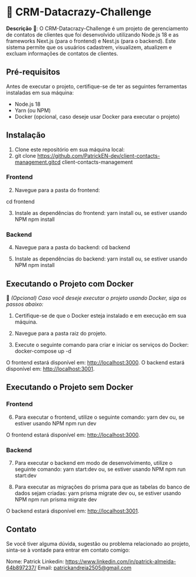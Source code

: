 # 💼 CRM-Datacrazy-Challenge

**Descrição** 📝:
O CRM-Datacrazy-Challenge é um projeto de gerenciamento de contatos de clientes que foi desenvolvido utilizando Node.js 18 e as frameworks Next.js (para o frontend) e Nest.js (para o backend). Este sistema permite que os usuários cadastrem, visualizem, atualizem e excluam informações de contatos de clientes.

## Pré-requisitos

Antes de executar o projeto, certifique-se de ter as seguintes ferramentas instaladas em sua máquina:

- Node.js 18
- Yarn (ou NPM)
- Docker (opcional, caso deseje usar Docker para executar o projeto)

## Instalação

1. Clone este repositório em sua máquina local:
2. git clone https://github.com/PatrickEN-dev/client-contacts-management.gitcd client-contacts-management

### Frontend

2. Navegue para a pasta do frontend:

cd frontend

3. Instale as dependências do frontend:
   yarn install
   ou, se estiver usando NPM
   npm install

### Backend

4. Navegue para a pasta do backend:
   cd backend

5. Instale as dependências do backend:
   yarn install
   ou, se estiver usando NPM
   npm install

## Executando o Projeto com Docker

🐳 _(Opcional) Caso você deseje executar o projeto usando Docker, siga os passos abaixo:_

1. Certifique-se de que o Docker esteja instalado e em execução em sua máquina.

2. Navegue para a pasta raiz do projeto.

3. Execute o seguinte comando para criar e iniciar os serviços do Docker:
   docker-compose up -d

O frontend estará disponível em: [http://localhost:3000](http://localhost:3000).
O backend estará disponível em: [http://localhost:3001](http://localhost:3001).

## Executando o Projeto sem Docker

### Frontend

6. Para executar o frontend, utilize o seguinte comando:
   yarn dev
   ou, se estiver usando NPM
   npm run dev

O frontend estará disponível em: [http://localhost:3000](http://localhost:3000).

### Backend

7. Para executar o backend em modo de desenvolvimento, utilize o seguinte comando:
   yarn start:dev
   ou, se estiver usando NPM
   npm run start:dev

8. Para executar as migrações do prisma para que as tabelas do banco de dados sejam criadas:
   yarn prisma migrate dev
   ou, se estiver usando NPM
   npm run prisma migrate dev

O backend estará disponível em: [http://localhost:3001](http://localhost:3001).

## Contato

Se você tiver alguma dúvida, sugestão ou problema relacionado ao projeto, sinta-se à vontade para entrar em contato comigo:

Nome: Patrick
Linkedin: https://www.linkedin.com/in/patrick-almeida-64b897237/
Email: patrickandreia2505@gmail.com
